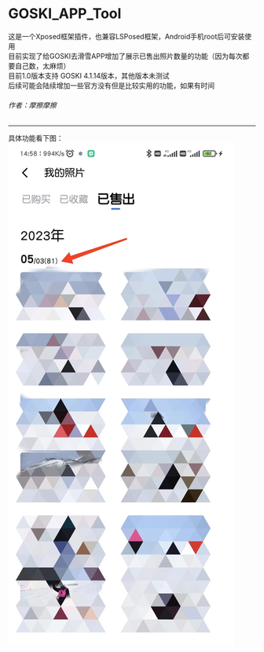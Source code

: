 # GOSKI_APP_Tool
这是一个Xposed框架插件，也兼容LSPosed框架，Android手机root后可安装使用  
目前实现了给GOSKI去滑雪APP增加了展示已售出照片数量的功能（因为每次都要自己数，太麻烦）  
目前1.0版本支持 GOSKI 4.1.14版本，其他版本未测试  
后续可能会陆续增加一些官方没有但是比较实用的功能，如果有时间  
###### 作者：摩擦摩擦  

---
具体功能看下图：
![示例](https://github.com/keepsleep007/goski_APP_Tool/blob/main/image1.jpg "示例")  

